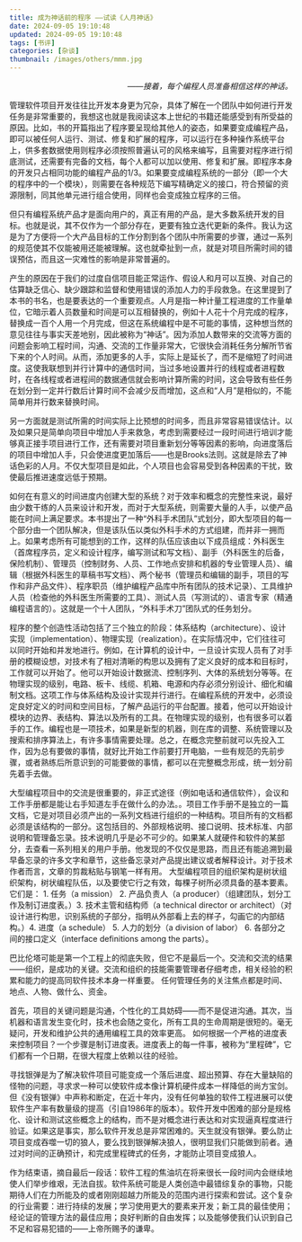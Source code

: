 ```yaml
---
title: 成为神话前的程序 ——试读《人月神话》
date: 2024-09-05 19:10:48
updated: 2024-09-05 19:10:48
tags: [书评]
categories: [杂谈]
thumbnail: /images/others/mmm.jpg
---
```


<p align="right"><i>——接着，每个编程人员准备相信这样的神话。</i></p>

管理软件项目开发往往比开发本身更为冗杂，具体了解在一个团队中如何进行开发任务是非常重要的，我想这也就是我阅读这本上世纪的书籍还能感受到有所受益的原因。比如，书的开篇指出了程序要呈现给其他人的姿态，如果要变成编程产品，即可以被任何人运行、测试、修复和扩展的程序，可以运行在多种操作系统平台上，供多套数据使用则程序必须按照普遍认可的风格来编写，且需要对程序进行彻底测试，还需要有完备的文档，每个人都可以加以使用、修复和扩展。即程序本身的开发只占相同功能的编程产品的1/3。如果要变成编程系统的一部分（即一个大的程序中的一个模块），则需要在各种规范下编写精确定义的接口，符合预留的资源限制，同其他单元进行组合使用，同样也会变成独立程序的三倍。

但只有编程系统产品才是面向用户的，真正有用的产品，是大多数系统开发的目标。也就是说，其不仅作为一个部分存在，更要有独立迭代更新的条件。我认为这是为了方便将一个大产品目标的工作分割到各个团队中所需要的步骤，通过一系列的规范使其不仅能被用还能被理解。这也就牵扯到一点，就是对项目所需时间的错误预估，而且这一灾难性的影响是非常普遍的。

产生的原因在于我们的过度自信项目能正常运作、假设人和月可以互换、对自己的估算缺乏信心、缺少跟踪和监督和使用错误的添加人力的手段救急。在这里提到了本书的书名，也是要表达的一个重要观点。人月是指一种计量工程进度的工作量单位，它暗示着人员数量和时间是可以互相替换的，例如十人花十个月完成的程序，替换成一百个人用一个月完成，但这在系统编程中是不可能的事情，这种想当然的意见往往与事实天差地别，因此被称为“神话”。因为添加人数带来的交流等方面的问题会影响工程时间，沟通、交流的工作量非常大，它很快会消耗任务分解所节省下来的个人时间。从而，添加更多的人手，实际上是延长了，而不是缩短了时间进度。这使我联想到并行计算中的通信时间，当过多地设置并行的线程或者进程数时，在各线程或者进程间的数据通信就会影响计算所需的时间，这会导致有些任务在划分到一定并行数后计算时间不会减少反而增加，这点和“人月”是相似的，不能简单用并行数来替换时间。

另一方面就是测试所需的时间实际上比预想的时间多，而且非常容易错误估计。以及如果只是简单向项目中增加人手来救急，考虑到需要经过一段时间进行培训才能够真正接手项目进行工作，还有需要对项目重新划分等等因素的影响，向进度落后的项目中增加人手，只会使进度更加落后——也是Brooks法则。这就是除去了神话色彩的人月。不仅大型项目是如此，个人项目也会容易受到各种因素的干扰，致使最后推进速度远低于预期。

如何在有意义的时间进度内创建大型的系统？对于效率和概念的完整性来说，最好由少数干练的人员来设计和开发，而对于大型系统，则需要大量的人手，以使产品能在时间上满足要求。本书提出了一种“外科手术团队”式划分，即大型项目的每一个部分由一个团队解决，但是该队伍以类似外科手术的方式组建，而并非一拥而上。如果考虑所有可能想到的工作，这样的队伍应该由以下成员组成：外科医生（首席程序员，定义和设计程序，编写测试和写文档）、副手（外科医生的后备，保险机制）、管理员（控制财务、人员、工作地点安排和机器的专业管理人员）、编辑（根据外科医生的草稿书写文档）、两个秘书（管理员和编辑的副手，项目的写作和非产品文件）、程序职员（维护编程产品库中所有团队的技术记录）、工具维护人员（检查他的外科医生所需要的工具）、测试人员（写测试的）、语言专家（精通编程语言的）。这就是一个十人团队，“外科手术刀”团队式的任务划分。

程序的整个创造性活动包括了三个独立的阶段：体系结构（architecture）、设计实现（implementation）、物理实现（realization）。在实际情况中，它们往往可以同时开始和并发地进行。例如，在计算机的设计中，一旦设计实现人员有了对手册的模糊设想，对技术有了相对清晰的构思以及拥有了定义良好的成本和目标时，工作就可以开始了。他可以开始设计数据流、控制序列、大体的系统划分等等。在物理实现的级别，电路、板卡、线缆、机箱、电源和内存必须分别设计、细化和编制文档。这项工作与体系结构及设计实现并行进行。在编程系统的开发中，必须设定良好定义的时间和空间目标，了解产品运行的平台配置。接着，他可以开始设计模块的边界、表结构、算法以及所有的工具。在物理实现的级别，也有很多可以着手的工作。编程也是一项技术，如果是新型的机器，则在库的调整、系统管理以及搜索和排序算法上，有许多事情需要处理。总之，在概念完整前就可以先投入工作，因为总有要做的事情，就好比开始工作前要打开电脑，一些有规范的先前步骤，或者熟练后所意识到的可能要做的事情，都可以在完整概念形成，统一划分前先着手去做。

大型编程项目中的交流是很重要的，非正式途径（例如电话和通信软件），会议和工作手册都是能让右手知道左手在做什么的办法。。项目工作手册不是独立的一篇文档，它是对项目必须产出的一系列文档进行组织的一种结构。项目所有的文档都必须是该结构的一部分。这包括目的、外部规格说明、接口说明、技术标准、内部说明和管理备忘录。技术说明几乎是必不可少的。如果某人就硬件和软件的某部分，去查看一系列相关的用户手册。他发现的不仅仅是思路，而且还有能追溯到最早备忘录的许多文字和章节，这些备忘录对产品提出建议或者解释设计。对于技术作者而言，文章的剪裁粘贴与钢笔一样有用。
大型编程项目的组织架构是树状组织架构，树状编程队伍，以及要使它行之有效，每棵子树所必须具备的基本要素。它们是： 1. 任务（a mission） 2. 产品负责人（a producer）（组建团队，划分工作及制订进度表。）3. 技术主管和结构师（a technical director or architect）（对设计进行构思，识别系统的子部分，指明从外部看上去的样子，勾画它的内部结构。）4. 进度（a schedule） 5. 人力的划分（a division of labor） 6. 各部分之间的接口定义（interface definitions among the parts）。

巴比伦塔可能是第一个工程上的彻底失败，但它不是最后一个。交流和交流的结果——组织，是成功的关键。交流和组织的技能需要管理者仔细考虑，相关经验的积累和能力的提高同软件技术本身一样重要。
任何管理任务的关注焦点都是时间、地点、人物、做什么、资金。

首先，项目的关键问题是沟通，个性化的工具妨碍——而不是促进沟通。其次，当机器和语言发生变化时，技术也会随之变化，所有工具的生命周期是很短的。毫无疑问，开发和维护公共的通用编程工具的效率更高。
如何根据一个严格的进度表来控制项目？一个步骤是制订进度表。进度表上的每一件事，被称为“里程碑”，它们都有一个日期，在很大程度上依赖以往的经验。

寻找银弹是为了解决软件项目可能变成一个落后进度、超出预算、存在大量缺陷的怪物的问题，寻求求一种可以使软件成本像计算机硬件成本一样降低的尚方宝剑。但《没有银弹》中声称和断定，在近十年内，没有任何单独的软件工程进展可以使软件生产率有数量级的提高（引自1986年的版本）。软件开发中困难的部分是规格化、设计和测试这些概念上的结构，而不是对概念进行表达和对实现逼真程度进行验证。如果这是事实，那么软件开发总是非常困难的。天生就没有银弹。要么防止项目变成吞噬一切的狼人，要么找到银弹解决狼人，很明显我们只能做到前者。通过对时间的正确预计，和完成里程碑式的任务，才能防止项目变成狼人。

作为结束语，摘自最后一段话：软件工程的焦油坑在将来很长一段时间内会继续地使人们举步维艰，无法自拔。软件系统可能是人类创造中最错综复杂的事物，只能期待人们在力所能及的或者刚刚超越力所能及的范围内进行探索和尝试。这个复杂的行业需要：进行持续的发展；学习使用更大的要素来开发；新工具的最佳使用；经论证的管理方法的最佳应用；良好判断的自由发挥；以及能够使我们认识到自己不足和容易犯错的——上帝所赐予的谦卑。
